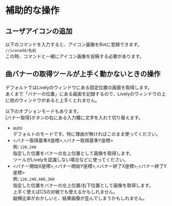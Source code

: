# 補助的な操作

## ユーザアイコンの追加

以下のコマンドを入力すると、アイコン画像をBotに登録できます。  
`//iconadd/名前`  
この時、コマンドと一緒にアイコン画像を投稿する必要があります。

## 曲バナーの取得ツールが上手く動かないときの操作

デフォルトではLivelyのウィンドウにある固定位置の画面を取得します。  
あくまで「バナーの位置」にある画面を記録するので、Livelyのウィンドウの上に他のウィンドウがあると上手くとれません。

以下のオプションモードもあります。  
[バナー取得]ボタンの右にある入力欄に文字を入れて切り替えます。

- auto  
    デフォルトのモードです。特に理由が無ければこのまま使ってください。
- <バナー取得基準X座標>,<バナー取得基準Y座標>  
    例: `120,240`  
    指定した位置をバナーの左上位置として画像を取得します。  
    ツールがLivelyを認識しない場合などに使ってください。
- <バナー開始X座標>,<バナー開始Y座標>,<バナー終了X座標>,<バナー終了Y座標>  
    例: `120,240,480,360`  
    指定した位置をバナーの左上位置/右下位置として画像を取得します。  
    上手く使えばCSの対戦でも使えるかもしれません。  
    縦横比率がおかしいと、結果画像が歪んでしまうかもしれません。
